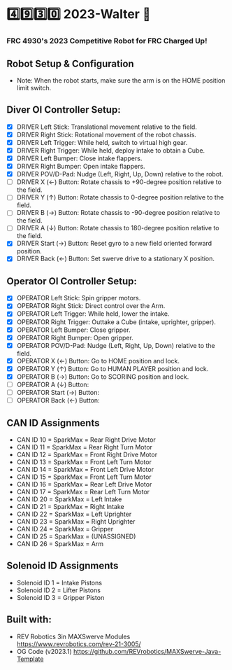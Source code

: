 # :four::nine::three::zero: 2023-Walter :robot:

### FRC 4930's 2023 Competitive Robot for FRC Charged Up!

## Robot Setup & Configuration
* Note: When the robot starts, make sure the arm is on the HOME position limit switch.

## Diver OI Controller Setup:
- [x] DRIVER Left Stick: Translational movement relative to the field.
- [x] DRIVER Right Stick: Rotational movement of the robot chassis.
- [x] DRIVER Left Trigger: While held, switch to virtual high gear.
- [x] DRIVER Right Trigger: While held, deploy intake to obtain a Cube.
- [x] DRIVER Left Bumper: Close intake flappers.
- [x] DRIVER Right Bumper: Open intake flappers.
- [x] DRIVER POV/D-Pad: Nudge (Left, Right, Up, Down) relative to the robot.
- [ ] DRIVER X (←) Button: Rotate chassis to +90-degree position relative to the field.
- [ ] DRIVER Y (↑) Button: Rotate chassis to 0-degree position relative to the field.
- [ ] DRIVER B (→) Button: Rotate chassis to -90-degree position relative to the field.
- [ ] DRIVER A (↓) Button: Rotate chassis to 180-degree position relative to the field.
- [x] DRIVER Start (→) Button: Reset gyro to a new field oriented forward position.
- [x] DRIVER Back (←) Button: Set swerve drive to a stationary X position.

## Operator OI Controller Setup:
- [x] OPERATOR Left Stick: Spin gripper motors.
- [x] OPERATOR Right Stick: Direct control over the Arm.
- [x] OPERATOR Left Trigger: While held, lower the intake.
- [x] OPERATOR Right Trigger: Outtake a Cube (intake, uprighter, gripper).
- [x] OPERATOR Left Bumper: Close gripper.
- [x] OPERATOR Right Bumper: Open gripper.
- [x] OPERATOR POV/D-Pad: Nudge (Left, Right, Up, Down) relative to the field.
- [x] OPERATOR X (←) Button: Go to HOME position and lock.
- [x] OPERATOR Y (↑) Button: Go to HUMAN PLAYER position and lock.
- [x] OPERATOR B (→) Button: Go to SCORING position and lock.
- [ ] OPERATOR A (↓) Button:
- [ ] OPERATOR Start (→) Button:
- [ ] OPERATOR Back (←) Button:

## CAN ID Assignments
* CAN ID 10 = SparkMax = Rear Right Drive Motor
* CAN ID 11 = SparkMax = Rear Right Turn Motor
* CAN ID 12 = SparkMax = Front Right Drive Motor
* CAN ID 13 = SparkMax = Front Left Turn Motor
* CAN ID 14 = SparkMax = Front Left Drive Motor
* CAN ID 15 = SparkMax = Front Left Turn Motor
* CAN ID 16 = SparkMax = Rear Left Drive Motor
* CAN ID 17 = SparkMax = Rear Left Turn Motor
* CAN ID 20 = SparkMax = Left Intake
* CAN ID 21 = SparkMax = Right Intake
* CAN ID 22 = SparkMax = Left Uprighter
* CAN ID 23 = SparkMax = Right Uprighter
* CAN ID 24 = SparkMax = Gripper
* CAN ID 25 = SparkMax = (UNASSIGNED)
* CAN ID 26 = SparkMax = Arm

## Solenoid ID Assignments
* Solenoid ID 1 = Intake Pistons
* Solenoid ID 2 = Lifter Pistons
* Solenoid ID 3 = Gripper Piston

## Built with:
* REV Robotics 3in MAXSwerve Modules https://www.revrobotics.com/rev-21-3005/
* OG Code (v2023.1) https://github.com/REVrobotics/MAXSwerve-Java-Template